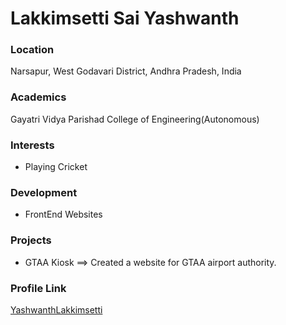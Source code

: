 # Lakkimsetti Sai Yashwanth

### Location

Narsapur, West Godavari District, Andhra Pradesh, India

### Academics

Gayatri Vidya Parishad College of Engineering(Autonomous)

### Interests

- Playing Cricket
### Development

- FrontEnd Websites

### Projects

- GTAA Kiosk ==> Created a website for GTAA airport authority.
### Profile Link

[YashwanthLakkimsetti](https://github.com/YashwanthLakkimsetti)

